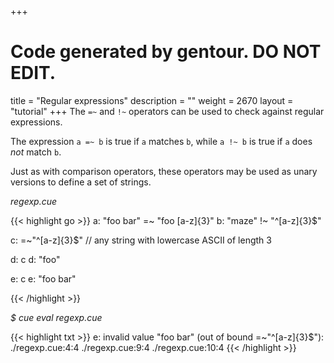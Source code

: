 +++
# Code generated by gentour. DO NOT EDIT.
title = "Regular expressions"
description = ""
weight = 2670
layout = "tutorial"
+++
The `=~` and `!~` operators can be used to check against regular expressions.

The expression `a =~ b` is true if `a` matches `b`, while
`a !~ b` is true if `a` does _not_ match `b`.

Just as with comparison operators, these operators may be used
as unary versions to define a set of strings.


<a id="td-block-padding" class="td-offset-anchor"></a>
<section class="row td-box td-box--white td-box--gradient td-box--height-auto">
<div class="col-lg-6 mr-0">
<i>regexp.cue</i>
<p>
{{< highlight go >}}
a: "foo bar" =~ "foo [a-z]{3}"
b: "maze" !~ "^[a-z]{3}$"

c: =~"^[a-z]{3}$" // any string with lowercase ASCII of length 3

d: c
d: "foo"

e: c
e: "foo bar"

{{< /highlight >}}
<br>
</div>

<div class="col-lg-6 ml-0"><i>$ cue eval regexp.cue</i>
<p>
{{< highlight txt >}}
e: invalid value "foo bar" (out of bound =~"^[a-z]{3}$"):
    ./regexp.cue:4:4
    ./regexp.cue:9:4
    ./regexp.cue:10:4
{{< /highlight >}}
</div>
</section>